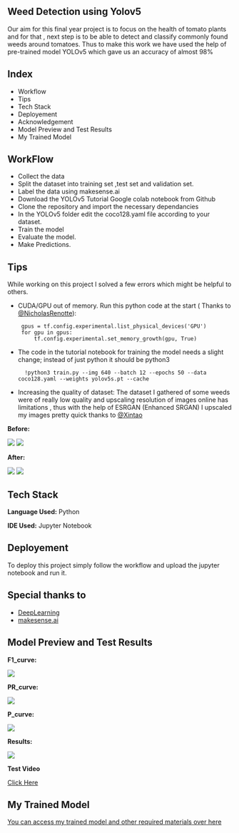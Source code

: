 
## Weed Detection using Yolov5
Our aim for this final year project is to focus on the health of tomato plants and for that , next step is to be able to detect and classify commonly found weeds around tomatoes. Thus to make this work we have used the help of pre-trained model YOLOv5 which gave us an accuracy of almost 98%

## Index

- Workflow
- Tips
- Tech Stack
- Deployement
- Acknowledgement
- Model Preview and Test Results
- My Trained Model

## WorkFlow

- Collect the data
- Split the dataset into training set ,test set and validation set.
- Label the data using makesense.ai
- Download the YOLOv5 Tutorial Google colab notebook from Github
- Clone the repository and import the necessary dependancies
- In the YOLOv5 folder edit the coco128.yaml file according to your dataset.
- Train the model
- Evaluate the model.
- Make Predictions.
## Tips

While working on this project I solved a few errors which might be helpful to others.

-  CUDA/GPU out of memory. Run this python code at the start ( Thanks to [@NicholasRenotte](https://www.youtube.com/c/NicholasRenotte)):

        gpus = tf.config.experimental.list_physical_devices('GPU')
        for gpu in gpus:
            tf.config.experimental.set_memory_growth(gpu, True)

- The code in the tutorial notebook for training the model needs a slight change; instead of just python it should be python3

        !python3 train.py --img 640 --batch 12 --epochs 50 --data coco128.yaml --weights yolov5s.pt --cache
        
- Increasing the quality of dataset: The dataset I gathered of some weeds were of really low quality and upscaling resolution of images online has limitations , thus with the help of ESRGAN (Enhanced SRGAN) I upscaled my images pretty quick thanks to [@Xintao](https://github.com/xinntao/ESRGAN)

**Before:**

![](https://github.com/TejasARathod/Final-Year-Project-AgriDoc-Agricultural-Robot-/blob/2c8d5e4abc9ea78e5de76fc5d089bcad1176305c/Part2/Weed%20Detection%20using%20YOLOv5/Before.png)
![](https://github.com/TejasARathod/Final-Year-Project-AgriDoc-Agricultural-Robot-/blob/2c8d5e4abc9ea78e5de76fc5d089bcad1176305c/Part2/Weed%20Detection%20using%20YOLOv5/BeforeSpec.png)

**After:**

![](https://github.com/TejasARathod/Final-Year-Project-AgriDoc-Agricultural-Robot-/blob/2c8d5e4abc9ea78e5de76fc5d089bcad1176305c/Part2/Weed%20Detection%20using%20YOLOv5/After.png)
![](https://github.com/TejasARathod/Final-Year-Project-AgriDoc-Agricultural-Robot-/blob/2c8d5e4abc9ea78e5de76fc5d089bcad1176305c/Part2/Weed%20Detection%20using%20YOLOv5/Afterspecs.png)
## Tech Stack

**Language Used:** Python

**IDE Used:** Jupyter Notebook 


## Deployement

To deploy this project simply follow the workflow and upload the jupyter notebook and run it.


 


## Special thanks to

 - [DeepLearning](https://www.youtube.com/c/DeepLearning004)
 - [makesense.ai](https://www.makesense.ai/)
 
 
 


## Model Preview and Test Results

**F1_curve:**

![](https://github.com/TejasARathod/Final-Year-Project-AgriDoc-Agricultural-Robot-/blob/907ac92004d505bde0f043d31fac4b7bd24679f9/Part2/Weed%20Detection%20using%20YOLOv5/F1_curve.png)

**PR_curve:**

![](https://github.com/TejasARathod/Final-Year-Project-AgriDoc-Agricultural-Robot-/blob/907ac92004d505bde0f043d31fac4b7bd24679f9/Part2/Weed%20Detection%20using%20YOLOv5/PR_curve.png)

**P_curve:**

![](https://github.com/TejasARathod/Final-Year-Project-AgriDoc-Agricultural-Robot-/blob/907ac92004d505bde0f043d31fac4b7bd24679f9/Part2/Weed%20Detection%20using%20YOLOv5/P_curve.png)

**Results:**

![](https://github.com/TejasARathod/Final-Year-Project-AgriDoc-Agricultural-Robot-/blob/907ac92004d505bde0f043d31fac4b7bd24679f9/Part2/Weed%20Detection%20using%20YOLOv5/results.png)

**Test Video**

[Click Here](https://drive.google.com/drive/folders/1iW7k3t1qQMEH-mBi6c9kgKB_pkKFhdwl?usp=sharing)




## My Trained Model

[You can access my trained model and other required materials over here](https://drive.google.com/drive/folders/1NtygCHO1TaXevhHUtaWwWscG-Hzif6rE?usp=sharing)
